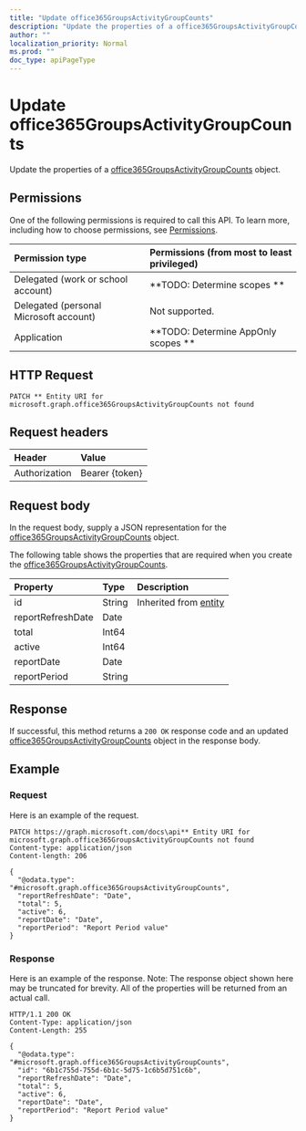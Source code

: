 ```yaml
---
title: "Update office365GroupsActivityGroupCounts"
description: "Update the properties of a office365GroupsActivityGroupCounts object."
author: ""
localization_priority: Normal
ms.prod: ""
doc_type: apiPageType
---
```


# Update office365GroupsActivityGroupCounts

Update the properties of a [office365GroupsActivityGroupCounts](../resources/office365groupsactivitygroupcounts.md) object.

## Permissions
One of the following permissions is required to call this API. To learn more, including how to choose permissions, see [Permissions](/concepts/permissions-reference.md).

|Permission type|Permissions (from most to least privileged)|
|:---|:---|
|Delegated (work or school account)|**TODO: Determine scopes **|
|Delegated (personal Microsoft account)|Not supported.|
|Application|**TODO: Determine AppOnly scopes **|

## HTTP Request
<!-- {
  "blockType": "ignored"
}
-->
``` http
PATCH ** Entity URI for microsoft.graph.office365GroupsActivityGroupCounts not found
```

## Request headers
|Header|Value|
|:---|:---|
|Authorization|Bearer {token}|

## Request body
In the request body, supply a JSON representation for the [office365GroupsActivityGroupCounts](../resources/office365GroupsActivityGroupCounts.md) object.

The following table shows the properties that are required when you create the [office365GroupsActivityGroupCounts](../resources/office365groupsactivitygroupcounts.md).

|Property|Type|Description|
|:---|:---|:---|
|id|String| Inherited from [entity](../resources/entity.md)|
|reportRefreshDate|Date||
|total|Int64||
|active|Int64||
|reportDate|Date||
|reportPeriod|String||



## Response
If successful, this method returns a `200 OK` response code and an updated [office365GroupsActivityGroupCounts](../resources/office365groupsactivitygroupcounts.md) object in the response body.

## Example

### Request
Here is an example of the request.
<!-- {
  "blockType": "request",
  "name": "update_office365groupsactivitygroupcounts"
}
-->
``` http
PATCH https://graph.microsoft.com/docs\api** Entity URI for microsoft.graph.office365GroupsActivityGroupCounts not found
Content-type: application/json
Content-length: 206

{
  "@odata.type": "#microsoft.graph.office365GroupsActivityGroupCounts",
  "reportRefreshDate": "Date",
  "total": 5,
  "active": 6,
  "reportDate": "Date",
  "reportPeriod": "Report Period value"
}
```

### Response
Here is an example of the response. Note: The response object shown here may be truncated for brevity. All of the properties will be returned from an actual call.
<!-- {
  "blockType": "response",
  "truncated": true
}
-->
``` http
HTTP/1.1 200 OK
Content-Type: application/json
Content-Length: 255

{
  "@odata.type": "#microsoft.graph.office365GroupsActivityGroupCounts",
  "id": "6b1c755d-755d-6b1c-5d75-1c6b5d751c6b",
  "reportRefreshDate": "Date",
  "total": 5,
  "active": 6,
  "reportDate": "Date",
  "reportPeriod": "Report Period value"
}
```

